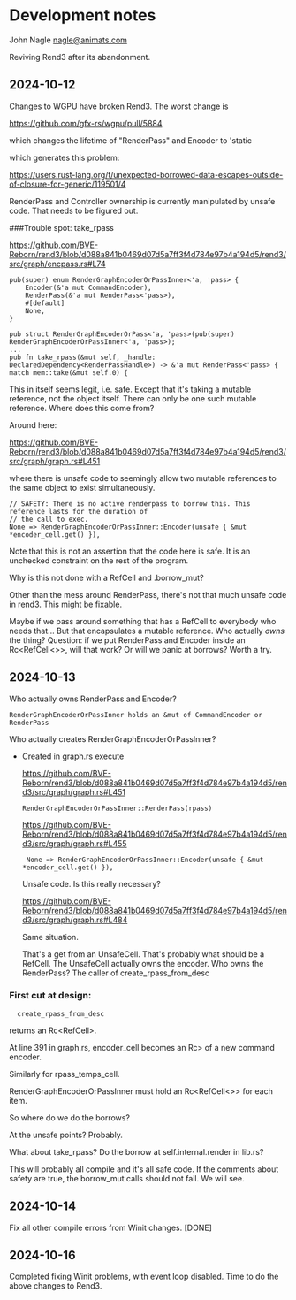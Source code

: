 # Development notes
John Nagle
nagle@animats.com

Reviving Rend3 after its abandonment.

## 2024-10-12

Changes to WGPU have broken Rend3. The worst change is

https://github.com/gfx-rs/wgpu/pull/5884

which changes the lifetime of "RenderPass" and Encoder to 'static

which generates this problem:

https://users.rust-lang.org/t/unexpected-borrowed-data-escapes-outside-of-closure-for-generic/119501/4

RenderPass and Controller ownership is currently manipulated by unsafe code. 
That needs to be figured out. 

###Trouble spot: take_rpass
  
https://github.com/BVE-Reborn/rend3/blob/d088a841b0469d07d5a7ff3f4d784e97b4a194d5/rend3/src/graph/encpass.rs#L74
  
    pub(super) enum RenderGraphEncoderOrPassInner<'a, 'pass> {
        Encoder(&'a mut CommandEncoder),
        RenderPass(&'a mut RenderPass<'pass>),
        #[default]
        None,
    }   
  
    pub struct RenderGraphEncoderOrPass<'a, 'pass>(pub(super) RenderGraphEncoderOrPassInner<'a, 'pass>);
    ...
    pub fn take_rpass(&mut self, _handle: DeclaredDependency<RenderPassHandle>) -> &'a mut RenderPass<'pass> {
    match mem::take(&mut self.0) {
        
This in itself seems legit, i.e. safe. Except that it's taking a mutable reference, not the object itself.
There can only be one such mutable reference. Where does this come from?
  
Around here:
  
  https://github.com/BVE-Reborn/rend3/blob/d088a841b0469d07d5a7ff3f4d784e97b4a194d5/rend3/src/graph/graph.rs#L451
  
where there is unsafe code to seemingly allow two mutable references to the same object to exist simultaneously.
  
    // SAFETY: There is no active renderpass to borrow this. This reference lasts for the duration of
    // the call to exec.
    None => RenderGraphEncoderOrPassInner::Encoder(unsafe { &mut *encoder_cell.get() }),
      
Note that this is not an assertion that the code here is safe.
It is an unchecked constraint on the rest of the program.
  
Why is this not done with a RefCell and .borrow_mut?
  
Other than the mess around RenderPass, there's not that much unsafe code in rend3.
This might be fixable.
  
Maybe if we pass around something that has a RefCell<RenderGraphEncoderOrPassInner>
to everybody who needs that...
But that encapsulates a mutable reference. Who actually *owns* the thing?
Question: if we put RenderPass and Encoder inside an Rc<RefCell<>>, will that work?
Or will we panic at borrows?
Worth a try.

## 2024-10-13

Who actually owns RenderPass and Encoder?

    RenderGraphEncoderOrPassInner holds an &mut of CommandEncoder or RenderPass

Who actually creates RenderGraphEncoderOrPassInner?
* Created in graph.rs execute

  https://github.com/BVE-Reborn/rend3/blob/d088a841b0469d07d5a7ff3f4d784e97b4a194d5/rend3/src/graph/graph.rs#L451

      RenderGraphEncoderOrPassInner::RenderPass(rpass)

  https://github.com/BVE-Reborn/rend3/blob/d088a841b0469d07d5a7ff3f4d784e97b4a194d5/rend3/src/graph/graph.rs#L455

       None => RenderGraphEncoderOrPassInner::Encoder(unsafe { &mut *encoder_cell.get() }),
 
  Unsafe code. Is this really necessary?
  
  https://github.com/BVE-Reborn/rend3/blob/d088a841b0469d07d5a7ff3f4d784e97b4a194d5/rend3/src/graph/graph.rs#L484
  
  Same situation.
  
  That's a get from an UnsafeCell. That's probably what should be a RefCell.
  The UnsafeCell actually owns the encoder. 
  Who owns the RenderPass? 
  The caller of 
      create_rpass_from_desc
  
### First cut at design:

      create_rpass_from_desc

returns an Rc<RefCell<RenderPass>>.

At line 391 in graph.rs,
  encoder_cell becomes an Rc<RefCell>> of a new command encoder.
  
Similarly for rpass_temps_cell.

RenderGraphEncoderOrPassInner must hold an Rc<RefCell<>> for each item.

So where do we do the borrows?

At the unsafe points? Probably.

What about take_rpass? 
Do the borrow at self.internal.render in lib.rs? 

This will probably all compile and it's all safe code. If the comments about safety are true,
the borrow_mut calls should not fail. We will see.

## 2024-10-14

Fix all other compile errors from Winit changes. [DONE]

## 2024-10-16

Completed fixing Winit problems, with event loop disabled.
Time to do the above changes to Rend3.





  
  

